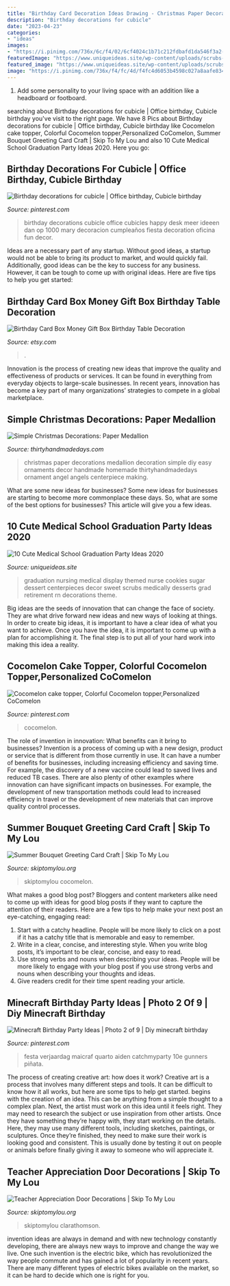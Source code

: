 ```yaml
---
title: "Birthday Card Decoration Ideas Drawing - Christmas Paper Decorations Medallion Decoration Simple Diy Easy Ornaments Decor Handmade Homemade Thirtyhandmadedays Ornament Angel Angels Centerpiece Making"
description: "Birthday decorations for cubicle"
date: "2023-04-23"
categories:
- "ideas"
images:
- "https://i.pinimg.com/736x/6c/f4/02/6cf4024c1b71c212fdbafd1da546f3a2--office-birthday-happy-birthday.jpg"
featuredImage: "https://www.uniqueideas.site/wp-content/uploads/scrubs-sugar-cookies-on-medically-themed-dessert-display.jpg"
featured_image: "https://www.uniqueideas.site/wp-content/uploads/scrubs-sugar-cookies-on-medically-themed-dessert-display.jpg"
image: "https://i.pinimg.com/736x/f4/fc/4d/f4fc4d6053b4598c027a8aafe834edea.jpg"
---
```



1. Add some personality to your living space with an addition like a headboard or footboard.

	

		
searching about Birthday decorations for cubicle | Office birthday, Cubicle birthday you've visit to the right page. We have 8 Pics about Birthday decorations for cubicle | Office birthday, Cubicle birthday like Cocomelon cake topper, Colorful Cocomelon topper,Personalized CoComelon, Summer Bouquet Greeting Card Craft | Skip To My Lou and also 10 Cute Medical School Graduation Party Ideas 2020. Here you go:
		
    
## Birthday Decorations For Cubicle | Office Birthday, Cubicle Birthday

<img loading=lazy src="https://i.pinimg.com/736x/6c/f4/02/6cf4024c1b71c212fdbafd1da546f3a2--office-birthday-happy-birthday.jpg" onerror="this.onerror=null;this.src='https://tse3.mm.bing.net/th?id=OIP.PeKh4P8pSJgbRxMRMCBCjwHaJ4&amp;pid=15.1';" alt="Birthday decorations for cubicle | Office birthday, Cubicle birthday">

_Source: pinterest.com_

>birthday decorations cubicle office cubicles happy desk meer ideeen dan op 1000 mary decoracion cumpleaños fiesta decoration oficina fun decor. 

	

Ideas are a necessary part of any startup. Without good ideas, a startup would not be able to bring its product to market, and would quickly fail. Additionally, good ideas can be the key to success for any business. However, it can be tough to come up with original ideas. Here are five tips to help you get started: 

    
## Birthday Card Box Money Gift Box Birthday Table Decoration

<img loading=lazy src="https://img0.etsystatic.com/008/0/6505975/il_570xN.386238514_fe85.jpg" onerror="this.onerror=null;this.src='https://tse4.mm.bing.net/th?id=OIP.xuBQwLWWHYsooHYgUwHUbgHaK4&amp;pid=15.1';" alt="Birthday Card Box Money Gift Box Birthday Table Decoration">

_Source: etsy.com_

>. 

	

Innovation is the process of creating new ideas that improve the quality and effectiveness of products or services. It can be found in everything from everyday objects to large-scale businesses. In recent years, innovation has become a key part of many organizations’ strategies to compete in a global marketplace.

    
## Simple Christmas Decorations: Paper Medallion

<img loading=lazy src="https://www.thirtyhandmadedays.com/wp-content/uploads/2014/12/Paper-medallion-Christmas-decoration.jpg" onerror="this.onerror=null;this.src='https://tse2.mm.bing.net/th?id=OIP.LqAv0lnyjiXljlF-Q1rL-gHaKl&amp;pid=15.1';" alt="Simple Christmas Decorations: Paper Medallion">

_Source: thirtyhandmadedays.com_

>christmas paper decorations medallion decoration simple diy easy ornaments decor handmade homemade thirtyhandmadedays ornament angel angels centerpiece making. 

	

What are some new ideas for businesses?
Some new ideas for businesses are starting to become more commonplace these days.  So, what are some of the best options for businesses? This article will give you a few ideas.

    
## 10 Cute Medical School Graduation Party Ideas 2020

<img loading=lazy src="https://www.uniqueideas.site/wp-content/uploads/scrubs-sugar-cookies-on-medically-themed-dessert-display.jpg" onerror="this.onerror=null;this.src='https://tse4.mm.bing.net/th?id=OIP.8Q5qjDvOKcc4yjcNKg9H7wHaJ4&amp;pid=15.1';" alt="10 Cute Medical School Graduation Party Ideas 2020">

_Source: uniqueideas.site_

>graduation nursing medical display themed nurse cookies sugar dessert centerpieces decor sweet scrubs medically desserts grad retirement rn decorations theme. 

	

Big ideas are the seeds of innovation that can change the face of society. They are what drive forward new ideas and new ways of looking at things. In order to create big ideas, it is important to have a clear idea of what you want to achieve. Once you have the idea, it is important to come up with a plan for accomplishing it. The final step is to put all of your hard work into making this idea a reality.

    
## Cocomelon Cake Topper, Colorful Cocomelon Topper,Personalized CoComelon

<img loading=lazy src="https://i.pinimg.com/736x/5e/e8/c1/5ee8c176cc1721753a927a2fc1addd99.jpg" onerror="this.onerror=null;this.src='https://tse2.mm.bing.net/th?id=OIP.ZGtqFM9Pd7BMtamO-w-KvAHaJ3&amp;pid=15.1';" alt="Cocomelon cake topper, Colorful Cocomelon topper,Personalized CoComelon">

_Source: pinterest.com_

>cocomelon. 

	

The role of invention in innovation: What benefits can it bring to businesses?
Invention is a process of coming up with a new design, product or service that is different from those currently in use. It can have a number of benefits for businesses, including increasing efficiency and saving time. For example, the discovery of a new vaccine could lead to saved lives and reduced TB cases. There are also plenty of other examples where innovation can have significant impacts on businesses. For example, the development of new transportation methods could lead to increased efficiency in travel or the development of new materials that can improve quality control processes.

    
## Summer Bouquet Greeting Card Craft | Skip To My Lou

<img loading=lazy src="https://www.skiptomylou.org/wp-content/uploads/2014/08/Kids-birthday-card-craft-ideas-1.jpg" onerror="this.onerror=null;this.src='https://tse2.mm.bing.net/th?id=OIP.8zra5fBs8qwBDKjpht9NUQHaJ5&amp;pid=15.1';" alt="Summer Bouquet Greeting Card Craft | Skip To My Lou">

_Source: skiptomylou.org_

>skiptomylou cocomelon. 

	

What makes a good blog post?
Bloggers and content marketers alike need to come up with ideas for good blog posts if they want to capture the attention of their readers. Here are a few tips to help make your next post an eye-catching, engaging read: 
1. Start with a catchy headline. People will be more likely to click on a post if it has a catchy title that is memorable and easy to remember.
2. Write in a clear, concise, and interesting style. When you write blog posts, it’s important to be clear, concise, and easy to read.
3. Use strong verbs and nouns when describing your ideas. People will be more likely to engage with your blog post if you use strong verbs and nouns when describing your thoughts and ideas.
4. Give readers credit for their time spent reading your article.

    
## Minecraft Birthday Party Ideas | Photo 2 Of 9 | Diy Minecraft Birthday

<img loading=lazy src="https://i.pinimg.com/736x/f4/fc/4d/f4fc4d6053b4598c027a8aafe834edea.jpg" onerror="this.onerror=null;this.src='https://tse3.mm.bing.net/th?id=OIP.GWhYVn4pHtCrA4dQBeLnMQHaJ3&amp;pid=15.1';" alt="Minecraft Birthday Party Ideas | Photo 2 of 9 | Diy minecraft birthday">

_Source: pinterest.com_

>festa verjaardag maicraf quarto aiden catchmyparty 10e gunners piñata. 

	

The process of creating creative art: how does it work?
Creative art is a process that involves many different steps and tools. It can be difficult to know how it all works, but here are some tips to help get started. 
 begins with the creation of an idea. This can be anything from a simple thought to a complex plan. Next, the artist must work on this idea until it feels right. They may need to research the subject or use inspiration from other artists. Once they have something they’re happy with, they start working on the details. Here, they may use many different tools, including sketches, paintings, or sculptures. Once they’re finished, they need to make sure their work is looking good and consistent. This is usually done by testing it out on people or animals before finally giving it away to someone who will appreciate it.

    
## Teacher Appreciation Door Decorations | Skip To My Lou

<img loading=lazy src="https://www.skiptomylou.org/wp-content/uploads/2009/04/teacherappreciationdoor6.jpg" onerror="this.onerror=null;this.src='https://tse1.mm.bing.net/th?id=OIP.e7cTy04_XG_Wo9qRiRgN3wAAAA&amp;pid=15.1';" alt="Teacher Appreciation Door Decorations | Skip To My Lou">

_Source: skiptomylou.org_

>skiptomylou clarathomson. 

	

invention ideas are always in demand and with new technology constantly developing, there are always new ways to improve and change the way we live. One such invention is the electric bike, which has revolutionized the way people commute and has gained a lot of popularity in recent years. There are many different types of electric bikes available on the market, so it can be hard to decide which one is right for you.

